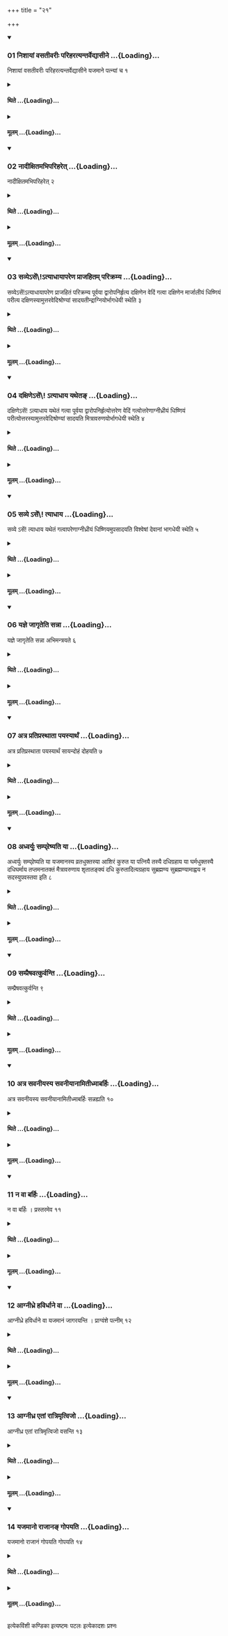 +++
title = "२१"

+++

<div class="js_include" includetitle="true" newlevelforh1="3" unfilled url="/vedAH_yajuH/taittirIyam/sUtram/ApastambaH/shrautam/vishvAsa-prastutiH/11/21/01_nishAyAM_vasatIvarIH_pariharatyantarvedyAsIne.md">
<details open><summary><h3>01 निशायां वसतीवरीः परिहरत्यन्तर्वेद्यासीने ...{Loading}...</h3></summary>

निशायां वसतीवरीः परिहरत्यन्तर्वेद्यासीने यजमाने पत्न्यां च १
</details>
</div>
<div class="js_include collapsed" newlevelforh1="4" title="थिते" unfilled url="/vedAH_yajuH/taittirIyam/sUtram/ApastambaH/shrautam/thite/11/21/01_nishAyAM_vasatIvarIH_pariharatyantarvedyAsIne.md">
<details><summary><h4>थिते ...{Loading}...</h4></summary>

निशायां वसतीवरीः परिहरत्यन्तर्वेद्यासीने यजमाने पत्न्यां च १
</details>
</div>
<div class="js_include collapsed" newlevelforh1="4" title="मूलम्" unfilled url="/vedAH_yajuH/taittirIyam/sUtram/ApastambaH/shrautam/mUlam/11/21/01_nishAyAM_vasatIvarIH_pariharatyantarvedyAsIne.md">
<details><summary><h4>मूलम् ...{Loading}...</h4></summary>

निशायां वसतीवरीः परिहरत्यन्तर्वेद्यासीने यजमाने पत्न्यां च १
</details>
</div>
<div class="js_include" includetitle="true" newlevelforh1="3" unfilled url="/vedAH_yajuH/taittirIyam/sUtram/ApastambaH/shrautam/vishvAsa-prastutiH/11/21/02_nAdIxitamabhipariharet.md">
<details open><summary><h3>02 नादीक्षितमभिपरिहरेत् ...{Loading}...</h3></summary>

नादीक्षितमभिपरिहरेत् २
</details>
</div>
<div class="js_include collapsed" newlevelforh1="4" title="थिते" unfilled url="/vedAH_yajuH/taittirIyam/sUtram/ApastambaH/shrautam/thite/11/21/02_nAdIxitamabhipariharet.md">
<details><summary><h4>थिते ...{Loading}...</h4></summary>

नादीक्षितमभिपरिहरेत् २
</details>
</div>
<div class="js_include collapsed" newlevelforh1="4" title="मूलम्" unfilled url="/vedAH_yajuH/taittirIyam/sUtram/ApastambaH/shrautam/mUlam/11/21/02_nAdIxitamabhipariharet.md">
<details><summary><h4>मूलम् ...{Loading}...</h4></summary>

नादीक्षितमभिपरिहरेत् २
</details>
</div>
<div class="js_include" includetitle="true" newlevelforh1="3" unfilled url="/vedAH_yajuH/taittirIyam/sUtram/ApastambaH/shrautam/vishvAsa-prastutiH/11/21/03_savye-seM-tyAdhAyApareNa_prAjahitam_parikramya.md">
<details open><summary><h3>03 सव्येऽसें\!ऽत्याधायापरेण प्राजहितम् परिक्रम्य ...{Loading}...</h3></summary>

सव्येऽसें\!ऽत्याधायापरेण प्राजहितं परिक्रम्य पूर्वया द्वारोपनिर्हृत्य दक्षिणेन वेदिं गत्वा दक्षिणेन मार्जालीयं धिष्णियं परीत्य दक्षिणस्यामुत्तरवेदिश्रोण्यां सादयतीन्द्राग्नियोर्भागधेयी स्थेति ३
</details>
</div>
<div class="js_include collapsed" newlevelforh1="4" title="थिते" unfilled url="/vedAH_yajuH/taittirIyam/sUtram/ApastambaH/shrautam/thite/11/21/03_savye-seM-tyAdhAyApareNa_prAjahitam_parikramya.md">
<details><summary><h4>थिते ...{Loading}...</h4></summary>

सव्येऽसें\!ऽत्याधायापरेण प्राजहितं परिक्रम्य पूर्वया द्वारोपनिर्हृत्य दक्षिणेन वेदिं गत्वा दक्षिणेन मार्जालीयं धिष्णियं परीत्य दक्षिणस्यामुत्तरवेदिश्रोण्यां सादयतीन्द्राग्नियोर्भागधेयी स्थेति ३
</details>
</div>
<div class="js_include collapsed" newlevelforh1="4" title="मूलम्" unfilled url="/vedAH_yajuH/taittirIyam/sUtram/ApastambaH/shrautam/mUlam/11/21/03_savye-seM-tyAdhAyApareNa_prAjahitam_parikramya.md">
<details><summary><h4>मूलम् ...{Loading}...</h4></summary>

सव्येऽसें\!ऽत्याधायापरेण प्राजहितं परिक्रम्य पूर्वया द्वारोपनिर्हृत्य दक्षिणेन वेदिं गत्वा दक्षिणेन मार्जालीयं धिष्णियं परीत्य दक्षिणस्यामुत्तरवेदिश्रोण्यां सादयतीन्द्राग्नियोर्भागधेयी स्थेति ३
</details>
</div>
<div class="js_include" includetitle="true" newlevelforh1="3" unfilled url="/vedAH_yajuH/taittirIyam/sUtram/ApastambaH/shrautam/vishvAsa-prastutiH/11/21/04_daxiNe-seM.atyAdhAya_yatheta~N.md">
<details open><summary><h3>04 दक्षिणेऽसें\! ऽत्याधाय यथेतङ् ...{Loading}...</h3></summary>

दक्षिणेऽसें\! ऽत्याधाय यथेतं गत्वा पूर्वया द्वारोपनिर्हृत्योत्तरेण वेदिं गत्वोत्तरेणाग्नीध्रीयं धिष्णियं परीत्योत्तरस्यामुत्तरवेदिश्रोण्यां सादयति मित्रावरुणयोर्भागधेयी स्थेति ४
</details>
</div>
<div class="js_include collapsed" newlevelforh1="4" title="थिते" unfilled url="/vedAH_yajuH/taittirIyam/sUtram/ApastambaH/shrautam/thite/11/21/04_daxiNe-seM.atyAdhAya_yatheta~N.md">
<details><summary><h4>थिते ...{Loading}...</h4></summary>

दक्षिणेऽसें\! ऽत्याधाय यथेतं गत्वा पूर्वया द्वारोपनिर्हृत्योत्तरेण वेदिं गत्वोत्तरेणाग्नीध्रीयं धिष्णियं परीत्योत्तरस्यामुत्तरवेदिश्रोण्यां सादयति मित्रावरुणयोर्भागधेयी स्थेति ४
</details>
</div>
<div class="js_include collapsed" newlevelforh1="4" title="मूलम्" unfilled url="/vedAH_yajuH/taittirIyam/sUtram/ApastambaH/shrautam/mUlam/11/21/04_daxiNe-seM.atyAdhAya_yatheta~N.md">
<details><summary><h4>मूलम् ...{Loading}...</h4></summary>

दक्षिणेऽसें\! ऽत्याधाय यथेतं गत्वा पूर्वया द्वारोपनिर्हृत्योत्तरेण वेदिं गत्वोत्तरेणाग्नीध्रीयं धिष्णियं परीत्योत्तरस्यामुत्तरवेदिश्रोण्यां सादयति मित्रावरुणयोर्भागधेयी स्थेति ४
</details>
</div>
<div class="js_include" includetitle="true" newlevelforh1="3" unfilled url="/vedAH_yajuH/taittirIyam/sUtram/ApastambaH/shrautam/vishvAsa-prastutiH/11/21/05_savye.aseM_tyAdhAya.md">
<details open><summary><h3>05 सव्ये ऽसें\! त्याधाय ...{Loading}...</h3></summary>

सव्ये ऽसें\! त्याधाय यथेतं गत्वापरेणाग्नीध्रीयं धिष्णियमुपसादयति विश्वेषां देवानां भागधेयी स्थेति ५
</details>
</div>
<div class="js_include collapsed" newlevelforh1="4" title="थिते" unfilled url="/vedAH_yajuH/taittirIyam/sUtram/ApastambaH/shrautam/thite/11/21/05_savye.aseM_tyAdhAya.md">
<details><summary><h4>थिते ...{Loading}...</h4></summary>

सव्ये ऽसें\! त्याधाय यथेतं गत्वापरेणाग्नीध्रीयं धिष्णियमुपसादयति विश्वेषां देवानां भागधेयी स्थेति ५
</details>
</div>
<div class="js_include collapsed" newlevelforh1="4" title="मूलम्" unfilled url="/vedAH_yajuH/taittirIyam/sUtram/ApastambaH/shrautam/mUlam/11/21/05_savye.aseM_tyAdhAya.md">
<details><summary><h4>मूलम् ...{Loading}...</h4></summary>

सव्ये ऽसें\! त्याधाय यथेतं गत्वापरेणाग्नीध्रीयं धिष्णियमुपसादयति विश्वेषां देवानां भागधेयी स्थेति ५
</details>
</div>
<div class="js_include" includetitle="true" newlevelforh1="3" unfilled url="/vedAH_yajuH/taittirIyam/sUtram/ApastambaH/shrautam/vishvAsa-prastutiH/11/21/06_yajne_jAgRteti_sannA.md">
<details open><summary><h3>06 यज्ञे जागृतेति सन्ना ...{Loading}...</h3></summary>

यज्ञे जागृतेति सन्ना अभिमन्त्रयते ६
</details>
</div>
<div class="js_include collapsed" newlevelforh1="4" title="थिते" unfilled url="/vedAH_yajuH/taittirIyam/sUtram/ApastambaH/shrautam/thite/11/21/06_yajne_jAgRteti_sannA.md">
<details><summary><h4>थिते ...{Loading}...</h4></summary>

यज्ञे जागृतेति सन्ना अभिमन्त्रयते ६
</details>
</div>
<div class="js_include collapsed" newlevelforh1="4" title="मूलम्" unfilled url="/vedAH_yajuH/taittirIyam/sUtram/ApastambaH/shrautam/mUlam/11/21/06_yajne_jAgRteti_sannA.md">
<details><summary><h4>मूलम् ...{Loading}...</h4></summary>

यज्ञे जागृतेति सन्ना अभिमन्त्रयते ६
</details>
</div>
<div class="js_include" includetitle="true" newlevelforh1="3" unfilled url="/vedAH_yajuH/taittirIyam/sUtram/ApastambaH/shrautam/vishvAsa-prastutiH/11/21/07_atra_pratiprasthAtA_payasyArthaM.md">
<details open><summary><h3>07 अत्र प्रतिप्रस्थाता पयस्यार्थं ...{Loading}...</h3></summary>

अत्र प्रतिप्रस्थाता पयस्यार्थं सायन्दोहं दोहयति ७
</details>
</div>
<div class="js_include collapsed" newlevelforh1="4" title="थिते" unfilled url="/vedAH_yajuH/taittirIyam/sUtram/ApastambaH/shrautam/thite/11/21/07_atra_pratiprasthAtA_payasyArthaM.md">
<details><summary><h4>थिते ...{Loading}...</h4></summary>

अत्र प्रतिप्रस्थाता पयस्यार्थं सायन्दोहं दोहयति ७
</details>
</div>
<div class="js_include collapsed" newlevelforh1="4" title="मूलम्" unfilled url="/vedAH_yajuH/taittirIyam/sUtram/ApastambaH/shrautam/mUlam/11/21/07_atra_pratiprasthAtA_payasyArthaM.md">
<details><summary><h4>मूलम् ...{Loading}...</h4></summary>

अत्र प्रतिप्रस्थाता पयस्यार्थं सायन्दोहं दोहयति ७
</details>
</div>
<div class="js_include" includetitle="true" newlevelforh1="3" unfilled url="/vedAH_yajuH/taittirIyam/sUtram/ApastambaH/shrautam/vishvAsa-prastutiH/11/21/08_adhvaryuH_samprreShyati_yA.md">
<details open><summary><h3>08 अध्वर्युः सम्प्र्रेष्यति या ...{Loading}...</h3></summary>

अध्वर्युः सम्प्र्रेष्यति या यजमानस्य व्रतधुक्तस्या आशिरं कुरुत या पत्नियै तस्यै दधिग्रहाय या घर्मधुक्तस्यै दधिघर्माय तप्तमनातक्तं मैत्रावरुणाय शृतातङ्क्यं दधि कुरुतादित्यग्रहाय सुब्रह्मण्य सुब्रह्मण्यामाह्वय न सदस्युपवस्तवा इति ८
</details>
</div>
<div class="js_include collapsed" newlevelforh1="4" title="थिते" unfilled url="/vedAH_yajuH/taittirIyam/sUtram/ApastambaH/shrautam/thite/11/21/08_adhvaryuH_samprreShyati_yA.md">
<details><summary><h4>थिते ...{Loading}...</h4></summary>

अध्वर्युः सम्प्र्रेष्यति या यजमानस्य व्रतधुक्तस्या आशिरं कुरुत या पत्नियै तस्यै दधिग्रहाय या घर्मधुक्तस्यै दधिघर्माय तप्तमनातक्तं मैत्रावरुणाय शृतातङ्क्यं दधि कुरुतादित्यग्रहाय सुब्रह्मण्य सुब्रह्मण्यामाह्वय न सदस्युपवस्तवा इति ८
</details>
</div>
<div class="js_include collapsed" newlevelforh1="4" title="मूलम्" unfilled url="/vedAH_yajuH/taittirIyam/sUtram/ApastambaH/shrautam/mUlam/11/21/08_adhvaryuH_samprreShyati_yA.md">
<details><summary><h4>मूलम् ...{Loading}...</h4></summary>

अध्वर्युः सम्प्र्रेष्यति या यजमानस्य व्रतधुक्तस्या आशिरं कुरुत या पत्नियै तस्यै दधिग्रहाय या घर्मधुक्तस्यै दधिघर्माय तप्तमनातक्तं मैत्रावरुणाय शृतातङ्क्यं दधि कुरुतादित्यग्रहाय सुब्रह्मण्य सुब्रह्मण्यामाह्वय न सदस्युपवस्तवा इति ८
</details>
</div>
<div class="js_include" includetitle="true" newlevelforh1="3" unfilled url="/vedAH_yajuH/taittirIyam/sUtram/ApastambaH/shrautam/vishvAsa-prastutiH/11/21/09_sampraiShavatkurvanti.md">
<details open><summary><h3>09 सम्प्रैषवत्कुर्वन्ति ...{Loading}...</h3></summary>

सम्प्रैषवत्कुर्वन्ति ९
</details>
</div>
<div class="js_include collapsed" newlevelforh1="4" title="थिते" unfilled url="/vedAH_yajuH/taittirIyam/sUtram/ApastambaH/shrautam/thite/11/21/09_sampraiShavatkurvanti.md">
<details><summary><h4>थिते ...{Loading}...</h4></summary>

सम्प्रैषवत्कुर्वन्ति ९
</details>
</div>
<div class="js_include collapsed" newlevelforh1="4" title="मूलम्" unfilled url="/vedAH_yajuH/taittirIyam/sUtram/ApastambaH/shrautam/mUlam/11/21/09_sampraiShavatkurvanti.md">
<details><summary><h4>मूलम् ...{Loading}...</h4></summary>

सम्प्रैषवत्कुर्वन्ति ९
</details>
</div>
<div class="js_include" includetitle="true" newlevelforh1="3" unfilled url="/vedAH_yajuH/taittirIyam/sUtram/ApastambaH/shrautam/vishvAsa-prastutiH/11/21/10_atra_savanIyasya_savanIyAnAmitIdhmAbarhiH.md">
<details open><summary><h3>10 अत्र सवनीयस्य सवनीयानामितीध्माबर्हिः ...{Loading}...</h3></summary>

अत्र सवनीयस्य सवनीयानामितीध्माबर्हिः सन्नह्यति १०
</details>
</div>
<div class="js_include collapsed" newlevelforh1="4" title="थिते" unfilled url="/vedAH_yajuH/taittirIyam/sUtram/ApastambaH/shrautam/thite/11/21/10_atra_savanIyasya_savanIyAnAmitIdhmAbarhiH.md">
<details><summary><h4>थिते ...{Loading}...</h4></summary>

अत्र सवनीयस्य सवनीयानामितीध्माबर्हिः सन्नह्यति १०
</details>
</div>
<div class="js_include collapsed" newlevelforh1="4" title="मूलम्" unfilled url="/vedAH_yajuH/taittirIyam/sUtram/ApastambaH/shrautam/mUlam/11/21/10_atra_savanIyasya_savanIyAnAmitIdhmAbarhiH.md">
<details><summary><h4>मूलम् ...{Loading}...</h4></summary>

अत्र सवनीयस्य सवनीयानामितीध्माबर्हिः सन्नह्यति १०
</details>
</div>
<div class="js_include" includetitle="true" newlevelforh1="3" unfilled url="/vedAH_yajuH/taittirIyam/sUtram/ApastambaH/shrautam/vishvAsa-prastutiH/11/21/11_na_vA_barhiH.md">
<details open><summary><h3>11 न वा बर्हिः ...{Loading}...</h3></summary>

न वा बर्हिः । प्रस्तरमेव ११
</details>
</div>
<div class="js_include collapsed" newlevelforh1="4" title="थिते" unfilled url="/vedAH_yajuH/taittirIyam/sUtram/ApastambaH/shrautam/thite/11/21/11_na_vA_barhiH.md">
<details><summary><h4>थिते ...{Loading}...</h4></summary>

न वा बर्हिः । प्रस्तरमेव ११
</details>
</div>
<div class="js_include collapsed" newlevelforh1="4" title="मूलम्" unfilled url="/vedAH_yajuH/taittirIyam/sUtram/ApastambaH/shrautam/mUlam/11/21/11_na_vA_barhiH.md">
<details><summary><h4>मूलम् ...{Loading}...</h4></summary>

न वा बर्हिः । प्रस्तरमेव ११
</details>
</div>
<div class="js_include" includetitle="true" newlevelforh1="3" unfilled url="/vedAH_yajuH/taittirIyam/sUtram/ApastambaH/shrautam/vishvAsa-prastutiH/11/21/12_AgnIdhre_havirdhAne_vA.md">
<details open><summary><h3>12 आग्नीध्रे हविर्धाने वा ...{Loading}...</h3></summary>

आग्नीध्रे हविर्धाने वा यजमानं जागरयन्ति । प्राग्वंशे पत्नीम् १२
</details>
</div>
<div class="js_include collapsed" newlevelforh1="4" title="थिते" unfilled url="/vedAH_yajuH/taittirIyam/sUtram/ApastambaH/shrautam/thite/11/21/12_AgnIdhre_havirdhAne_vA.md">
<details><summary><h4>थिते ...{Loading}...</h4></summary>

आग्नीध्रे हविर्धाने वा यजमानं जागरयन्ति । प्राग्वंशे पत्नीम् १२
</details>
</div>
<div class="js_include collapsed" newlevelforh1="4" title="मूलम्" unfilled url="/vedAH_yajuH/taittirIyam/sUtram/ApastambaH/shrautam/mUlam/11/21/12_AgnIdhre_havirdhAne_vA.md">
<details><summary><h4>मूलम् ...{Loading}...</h4></summary>

आग्नीध्रे हविर्धाने वा यजमानं जागरयन्ति । प्राग्वंशे पत्नीम् १२
</details>
</div>
<div class="js_include" includetitle="true" newlevelforh1="3" unfilled url="/vedAH_yajuH/taittirIyam/sUtram/ApastambaH/shrautam/vishvAsa-prastutiH/11/21/13_AgnIdhra_etAM_rAtrimRtvijo.md">
<details open><summary><h3>13 आग्नीध्र एतां रात्रिमृत्विजो ...{Loading}...</h3></summary>

आग्नीध्र एतां रात्रिमृत्विजो वसन्ति १३
</details>
</div>
<div class="js_include collapsed" newlevelforh1="4" title="थिते" unfilled url="/vedAH_yajuH/taittirIyam/sUtram/ApastambaH/shrautam/thite/11/21/13_AgnIdhra_etAM_rAtrimRtvijo.md">
<details><summary><h4>थिते ...{Loading}...</h4></summary>

आग्नीध्र एतां रात्रिमृत्विजो वसन्ति १३
</details>
</div>
<div class="js_include collapsed" newlevelforh1="4" title="मूलम्" unfilled url="/vedAH_yajuH/taittirIyam/sUtram/ApastambaH/shrautam/mUlam/11/21/13_AgnIdhra_etAM_rAtrimRtvijo.md">
<details><summary><h4>मूलम् ...{Loading}...</h4></summary>

आग्नीध्र एतां रात्रिमृत्विजो वसन्ति १३
</details>
</div>
<div class="js_include" includetitle="true" newlevelforh1="3" unfilled url="/vedAH_yajuH/taittirIyam/sUtram/ApastambaH/shrautam/vishvAsa-prastutiH/11/21/14_yajamAno_rAjAna~N_gopayati.md">
<details open><summary><h3>14 यजमानो राजानङ् गोपयति ...{Loading}...</h3></summary>

यजमानो राजानं गोपयति गोपयति १४
</details>
</div>
<div class="js_include collapsed" newlevelforh1="4" title="थिते" unfilled url="/vedAH_yajuH/taittirIyam/sUtram/ApastambaH/shrautam/thite/11/21/14_yajamAno_rAjAna~N_gopayati.md">
<details><summary><h4>थिते ...{Loading}...</h4></summary>

यजमानो राजानं गोपयति गोपयति १४
</details>
</div>
<div class="js_include collapsed" newlevelforh1="4" title="मूलम्" unfilled url="/vedAH_yajuH/taittirIyam/sUtram/ApastambaH/shrautam/mUlam/11/21/14_yajamAno_rAjAna~N_gopayati.md">
<details><summary><h4>मूलम् ...{Loading}...</h4></summary>

यजमानो राजानं गोपयति गोपयति १४
</details>
</div>

  
इत्येकविंशी कण्डिका 
इत्यष्टमः पटलः 
इत्येकादशः प्रश्नः 